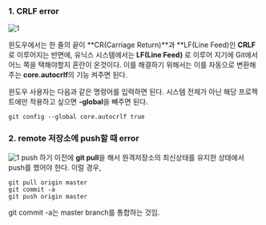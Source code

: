 ### 1. CRLF error
![1](https://user-images.githubusercontent.com/44438752/52175983-cc506a80-27ef-11e9-89a9-72ae4c45eeea.JPG)

윈도우에서는 한 줄의 끝이 **CR(Carriage Return)**과 **LF(Line Feed)인 **CRLF**로 이루어지는 반면에, 
유닉스 시스템에서는 **LF(Line Feed)** 로 이루어 지기에 Git에서 어느 쪽을 택해야할지 혼란이 온것이다.
이를 해결하기 위해서는 이를 자동으로 변환해주는 **core.autocrlf**의 기능 켜주면 된다.

윈도우 사용자는 다음과 같은 명령어를 입력하면 된다. 시스템 전체가 아닌 해당 프로젝트에만 적용하고 싶으면 **-global**을 빼주면 된다.  
    
    git config --global core.autocrlf true


### 2. remote 저장소에 push할 때 error

![1](https://user-images.githubusercontent.com/44438752/52176262-b349b880-27f3-11e9-95ab-101d6d7dc635.JPG)
push 하기 이전에 **git pull**을 해서 원격저장소의 최신상태를 유지한 상태에서 push를 했어야 한다.
이럴 경우,

    git pull origin master
    git commit -a
    git push origin master
    
git commit -a는 master branch를 통합하는 것임.
